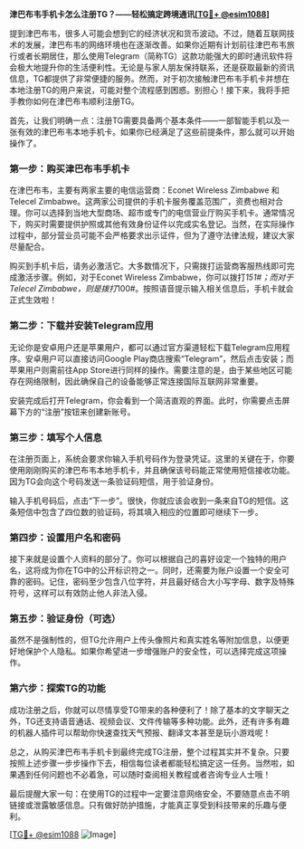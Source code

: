 **津巴布韦手机卡怎么注册TG？——轻松搞定跨境通讯[[TG💪+ @esim1088](https://t.me/s/esim1088)]**

提到津巴布韦，很多人可能会想到它的经济状况和货币波动。不过，随着互联网技术的发展，津巴布韦的网络环境也在逐渐改善。如果你近期有计划前往津巴布韦旅行或者长期居住，那么使用Telegram（简称TG）这款功能强大的即时通讯软件将会极大地提升你的生活便利性。无论是与家人朋友保持联系，还是获取最新的资讯信息，TG都提供了非常便捷的服务。然而，对于初次接触津巴布韦手机卡并想在本地注册TG的用户来说，可能对整个流程感到困惑。别担心！接下来，我将手把手教你如何在津巴布韦顺利注册TG。

首先，让我们明确一点：注册TG需要具备两个基本条件——一部智能手机以及一张有效的津巴布韦本地手机卡。如果你已经满足了这些前提条件，那么就可以开始操作了。

### 第一步：购买津巴布韦手机卡

在津巴布韦，主要有两家主要的电信运营商：Econet Wireless Zimbabwe 和 Telecel Zimbabwe。这两家公司提供的手机卡服务覆盖范围广，资费也相对合理。你可以选择到当地大型商场、超市或专门的电信营业厅购买手机卡。通常情况下，购买时需要提供护照或其他有效身份证件以完成实名登记。当然，在实际操作过程中，部分营业员可能不会严格要求出示证件，但为了遵守法律法规，建议大家尽量配合。

购买到手机卡后，请务必激活它。大多数情况下，只需拨打运营商客服热线即可完成激活步骤。例如，对于Econet Wireless Zimbabwe，你可以拨打*151#；而对于Telecel Zimbabwe，则是拨打*100#。按照语音提示输入相关信息后，手机卡就会正式生效啦！

### 第二步：下载并安装Telegram应用

无论你是安卓用户还是苹果用户，都可以通过官方渠道轻松下载Telegram应用程序。安卓用户可以直接访问Google Play商店搜索“Telegram”，然后点击安装；而苹果用户则需前往App Store进行同样的操作。需要注意的是，由于某些地区可能存在网络限制，因此确保自己的设备能够正常连接国际互联网非常重要。

安装完成后打开Telegram，你会看到一个简洁直观的界面。此时，你需要点击屏幕下方的“注册”按钮来创建新账号。

### 第三步：填写个人信息

在注册页面上，系统会要求你输入手机号码作为登录凭证。这里的关键在于，你要使用刚刚购买的津巴布韦本地手机卡，并且确保该号码能正常使用短信接收功能。因为TG会向这个号码发送一条验证码短信，用于验证身份。

输入手机号码后，点击“下一步”。很快，你就应该会收到一条来自TG的短信。这条短信中包含了四位数的验证码，将其填入相应的位置即可继续下一步。

### 第四步：设置用户名和密码

接下来就是设置个人资料的部分了。你可以根据自己的喜好设定一个独特的用户名，这将成为你在TG中的公开标识符之一。同时，还需要为账户设置一个安全可靠的密码。记住，密码至少包含八位字符，并且最好结合大小写字母、数字及特殊符号，这样可以有效防止他人非法入侵。

### 第五步：验证身份（可选）

虽然不是强制性的，但TG允许用户上传头像照片和真实姓名等附加信息，以便更好地保护个人隐私。如果你希望进一步增强账户的安全性，可以选择完成这项操作。

### 第六步：探索TG的功能

成功注册之后，你就可以尽情享受TG带来的各种便利了！除了基本的文字聊天之外，TG还支持语音通话、视频会议、文件传输等多种功能。此外，还有许多有趣的机器人插件可以帮助你快速查找天气预报、翻译文本甚至是玩小游戏呢！

总之，从购买津巴布韦手机卡到最终完成TG注册，整个过程其实并不复杂。只要按照上述步骤一步步操作下去，相信每位读者都能轻松搞定这一任务。当然啦，如果遇到任何问题也不必着急，可以随时查阅相关教程或者咨询专业人士哦！

最后提醒大家一句：在使用TG的过程中一定要注意网络安全，不要随意点击不明链接或泄露敏感信息。只有做好防护措施，才能真正享受到科技带来的乐趣与便利。

[[TG💪+ @esim1088](https://t.me/s/esim1088) ![Image](https://i.postimg.cc/4NQfJmqS/Snipaste-2025-05-13-00-14-12.png)]